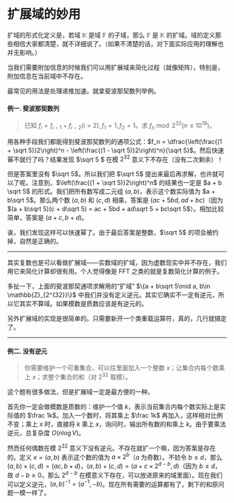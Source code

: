 # 扩展域的妙用

扩域的形式化定义是，若域 $\mathbb{K}$ 是域 $\mathbb{F}$ 的子域，那么 $\mathbb{F}$ 是 $\mathbb{K}$ 的扩域。域的定义那些相信大家都清楚，就不详细说了。（如果不清楚的话，对下面实际应用的理解也并无影响。）

当我们需要附加信息的时候我们可以用扩展域来简化过程（就像矩阵），特别是，附加信息在当前域中不存在。

最常见的用法是处理递推加速。就拿斐波那契数列举例。

#### 例一. 斐波那契数列

> 已知 $f_i = f_{i - 1} + f_{i - 2}(i > 2), f_1 = 1, f_2 = 1$。求 $f_n \bmod 2^{32} (n\leq 10^{18})$。

用各种手段我们都能得到斐波那契数列的通项公式：$f_n = \dfrac{\left(\frac{(1 + \sqrt 5)}2\right)^n - \left(\frac{(1 - \sqrt 5)}2\right)^n}{\sqrt 5}$。然后快速幂不就行了吗？结果发现 $\sqrt 5 $ 在模 $2^{32}$ 意义下不存在（没有二次剩余）！

但是答案里没有 $\sqrt 5$。所以我们把 $\sqrt 5$ 提出来最后再求解，也许就可以了呢。注意到，$\left(\frac{(1 + \sqrt 5)}2\right)^n$ 的结果也一定是 $a + b \sqrt 5$ 的形式。我们把所有数写成二元组 $(a, b)$，表示这个数实际值为 $a + b\sqrt 5$。那么两个数 $(a, b)$ 和 $(c, d)$ 相乘，答案是 $(ac + 5bd, ad + bc)$（因为 $(a + b\sqrt 5)(c + d\sqrt 5) = ac + 5bd + ad\sqrt 5 + bc\sqrt 5$）。相加比较简单，答案是 $(a + c, b + d)$。

诶，我们发现这样可以快速幂了。由于最后答案是整数，$\sqrt 5$ 的项会被约掉，自然是正确的。

***

其实复数也是可以看做扩展域——实数域的扩域，因为虚数现实中并不存在，我们用它来简化计算却很有用。个人觉得像是 FFT 之类的就是复数简化计算的例子。

多扯一下，上面的斐波那契通项求解用的“扩域” $\{a + b\sqrt 5\mid a, b\in \mathbb{Z}_{2^{32}}\}$ 中我们并没有定义逆元。其实它确实不一定有逆元，所以它其实不算域。如果模数是质数应该是有逆元的。

另外扩展域的实现是很简单的。只需要新开一个类重载运算符，真的，几行就搞定了。

***

#### 例二. 没有逆元

> 你需要维护一个可重集合，可以往里面加入一个整数 $x$；让集合内每个数乘上 $x$；求整个集合的和（对 $2^{32}$ 取模）。

这个题有很多做法，但是扩展域一定是最方便的一种。

首先你一定会做模数是质数的：维护一个值 $k$，表示当前集合内每个数实际上是实际值的 $\frac 1k$。加入一个数时，将其乘上 $\frac 1k$ 再加入，这样相对比例不变；乘上 $x$ 时，直接将 $k$ 乘上 $x$，询问时，输出所有数的和乘上 $k$。由于要乘法逆元，总复杂度 $O(n\log V)$。

然而任何偶数在模 $2^{32}$ 意义下没有逆元。不存在就扩一个嘛，因为答案是存在的。定义 $x = (a, b)$ 表示这个数的值为 $a \times 2^b$（$a$ 为奇数）。不妨令 $b\leq d$，那么 $(a, b)\times (c, d) = (ac, b + d)$，$(a, b) + (c, d) = (a + c \times 2^{d - b}, d)$（因为 $b\leq d$，故 $d - b\geq 0$，那么 $2^{d - b}$ 在模意义下存在，可以放进原来的域里面）。现在我们可以定义逆元，$(a, b)^{-1} = (a ^ {-1}, -b)$。现在所有需要的运算都有了，剩下的和原问题一模一样了。
